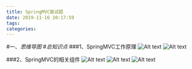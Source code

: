 ```yaml
---
title: SpringMVC面试题
date: 2019-11-16 10:17:59
tags: 
categories: 
---
```

#一、*思维导图*
#*总知识点*
###1、SpringMVC工作原理
![Alt text](./1561362220308.png)
![Alt text](./1561362244420.png)


###2、SpringMVC的相关组件
![Alt text](./1561362677428.png)
![Alt text](./1561362523602.png)
![Alt text](./1561362538355.png)

